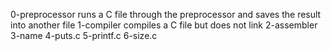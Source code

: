 0-preprocessor runs a C file through the preprocessor and saves the result into another file
1-compiler compiles a  C file but does not link
2-assembler 
3-name
4-puts.c
5-printf.c
6-size.c